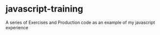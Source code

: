 javascript-training
===================

A series of Exercises and Production code as an example of my javascript experience
